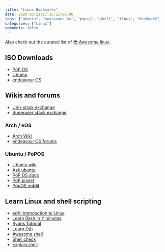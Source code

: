 ```yaml
---
title: "Linux Bookmarks"
date: 2020-10-21T17:15:21+08:00
tags: ["ubuntu", "endeavour os", "popos", "shell", "linux", "bookmark"]
categories: ["Linux"]
comments: false
---
```


Also check out the curated list of [😎 Awesome linux](https://github.com/aleksandar-todorovic/awesome-linux).

<!--more-->

## ISO Downloads

- [PoP OS](https://system76.com/pop)
- [Ubuntu](https://ubuntu.com/download)
- [endeavour OS](https://endeavouros.com/latest-release/)

## Wikis and forums

- [Unix stack exchange](https://unix.stackexchange.com/)
- [Superuser stack exchange](https://superuser.com)

### Arch / eOS

- [Arch Wiki](https://wiki.archlinux.org/)
- [endeavour OS forums](https://forum.endeavouros.com/)

### Ubuntu / PoPOS

- [Ubuntu wiki](https://wiki.ubuntu.com/)
- [Ask ubuntu](https://askubuntu.com/)
- [PoP OS docs](https://pop.system76.com/docs/)
- [PoP planet](https://pop-planet.info/)
- [PopOS reddit](https://www.reddit.com/r/pop_os/)

## Learn Linux and shell scripting

- [edX: introduction to Linux](https://www.edx.org/course/introduction-to-linux)
- [Learn Bash in Y minutes](https://learnxinyminutes.com/docs/bash/)
- [Ryans Tutorial](https://ryanstutorials.net/)
- [Learn Zsh](https://linuxconfig.org/learn-the-basics-of-the-zsh-shell)
- [Awesome shell](https://github.com/alebcay/awesome-shell)
- [Shell check](https://www.shellcheck.net/)
- [Explain shell](https://explainshell.com/)
